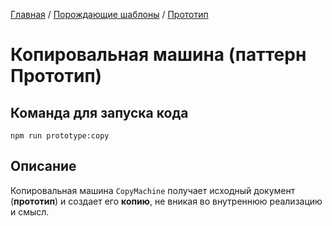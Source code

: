 [Главная](../../..) / [Порождающие шаблоны](../..) / [Прототип](..)

# Копировальная машина (паттерн Прототип)

## Команда для запуска кода

```
npm run prototype:copy
```

## Описание

Копировальная машина `CopyMachine` получает исходный документ (**прототип**) и создает его **копию**, не вникая во внутреннюю реализацию и смысл.